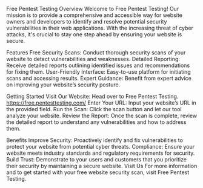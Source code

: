 Free Pentest Testing
Overview
Welcome to Free Pentest Testing! Our mission is to provide a comprehensive and accessible way for website owners and developers to identify and resolve potential security vulnerabilities in their web applications. With the increasing threat of cyber attacks, it's crucial to stay one step ahead by ensuring your website is secure.

Features
Free Security Scans: Conduct thorough security scans of your website to detect vulnerabilities and weaknesses.
Detailed Reporting: Receive detailed reports outlining identified issues and recommendations for fixing them.
User-Friendly Interface: Easy-to-use platform for initiating scans and accessing results.
Expert Guidance: Benefit from expert advice on improving your website’s security posture.

Getting Started
Visit Our Website: Head over to Free Pentest Testing. https://free.pentesttesting.com/
Enter Your URL: Input your website’s URL in the provided field.
Run the Scan: Click the scan button and let our tool analyze your website.
Review the Report: Once the scan is complete, review the detailed report to understand any vulnerabilities and how to address them.

Benefits
Improve Security: Proactively identify and fix vulnerabilities to protect your website from potential cyber threats.
Compliance: Ensure your website meets industry standards and regulatory requirements for security.
Build Trust: Demonstrate to your users and customers that you prioritize their security by maintaining a secure website.
Visit Us
For more information and to get started with your free website security scan, visit Free Pentest Testing.
